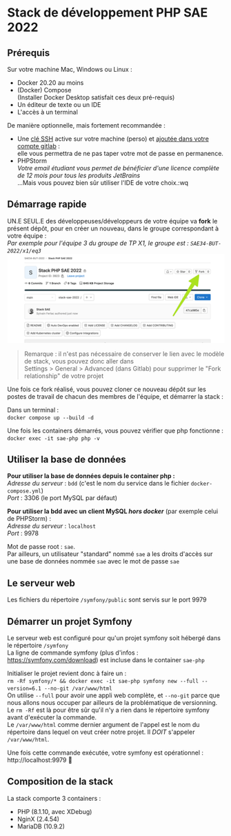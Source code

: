 Stack de développement PHP SAE 2022
===================================

Prérequis
---------

Sur votre machine Mac, Windows ou Linux :

- Docker 20.20 au moins
- (Docker) Compose  
  (Installer Docker Desktop satisfait ces deux pré-requis)
- Un éditeur de texte ou un IDE
- L'accès à un terminal

De manière optionnelle, mais fortement recommandée :

- Une [clé SSH](https://forge.iut-larochelle.fr/help/ssh/index#generate-an-ssh-key-pair) active sur votre machine
  (perso) et [ajoutée dans votre compte gitlab](https://forge.iut-larochelle.fr/help/ssh/index#add-an-ssh-key-to-your-gitlab-account) :  
  elle vous permettra de ne pas taper votre mot de passe en permanence.
- PHPStorm  
  _Votre email étudiant vous permet de bénéficier d'une licence complète de 12 mois pour tous les produits JetBrains_  
  ...Mais vous pouvez bien sûr utiliser l'IDE de votre choix.:wq

Démarrage rapide
----------------

UN.E SEUL.E des développeuses/développeurs de votre équipe va **fork** le présent dépôt, pour en créer un nouveau, 
dans le groupe correspondant à votre équipe :  
_Par exemple pour l'équipe 3 du groupe de TP X1, le groupe est : `SAE34-BUT-2022/x1/eq3`_
![img_fork.png](img_fork.png)

> Remarque : il n'est pas nécessaire de conserver le lien avec le modèle de stack, vous pouvez donc aller dans  
> Settings > General > Advanced (dans Gitlab) pour supprimer le "Fork relationship" de votre projet

Une fois ce fork réalisé, vous pouvez cloner ce nouveau dépôt sur les postes de travail de chacun des membres de l'équipe, et démarrer la stack :

Dans un terminal :  
`docker compose up --build -d`

Une fois les containers démarrés, vous pouvez vérifier que php fonctionne :  
`docker exec -it sae-php php -v`

Utiliser la base de données
-----------------------------

**Pour utiliser la base de données depuis le container php :**  
_Adresse du serveur_ : `bdd` (c'est le nom du service dans le fichier `docker-compose.yml`)  
_Port_ : 3306 (le port MySQL par défaut)

**Pour utiliser la bdd avec un client MySQL _hors docker_** (par exemple celui de PHPStorm) :  
_Adresse du serveur_ : `localhost`  
_Port_ : 9978

Mot de passe root : `sae`.  
Par ailleurs, un utilisateur "standard" nommé `sae` a les droits d'accès sur une base de données nommée `sae`
avec le mot de passe `sae`

Le serveur web
--------------

Les fichiers du répertoire `/symfony/public` sont servis sur le port 9979  

Démarrer un projet Symfony
--------------------------

Le serveur web est configuré pour qu'un projet symfony soit hébergé dans le répertoire `/symfony`  
La ligne de commande symfony (plus d'infos : https://symfony.com/download) est incluse dans le container `sae-php`

Initialiser le projet revient donc à faire un :  
`rm -Rf symfony/* && docker exec -it sae-php symfony new --full --version=6.1 --no-git /var/www/html`  
On utilise `--full` pour avoir une appli web complète, et `--no-git` parce que nous allons nous occuper par ailleurs
de la problématique de versionning.  
Le `rm -Rf` est là pour être sûr qu'il n'y a rien dans le répertoire symfony avant d'exécuter la commande.  
Le `/var/www/html` comme dernier argument de l'appel est le nom du répertoire dans lequel on veut créer notre projet. Il _DOIT_ s'appeler `/var/www/html`.

Une fois cette commande exécutée, votre symfony est opérationnel : http://localhost:9979 🎉

Composition de la stack
-----------------------

La stack comporte 3 containers :
- PHP (8.1.10, avec XDebug)
- NginX (2.4.54)
- MariaDB (10.9.2)
